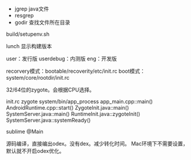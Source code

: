 ##

* jgrep			java文件
* resgrep
* godir         查找文件所在目录

build/setupenv.sh

lunch 显示构建版本

user：发行版
userdebug：内测版
eng：开发版

recorvery模式：bootable/recoverity/etc/init.rc
boot模式：system/core/rootdir/init.rc

32/64位的zygote。会根据CPU选择。

init.rc
zygote
system/bin/app_process
app_main.cpp::main()
AndroidRuntime.cpp::start()
ZygoteInit.java::main()
SystemServer.java::main()
RuntimeInit.java::zygoteInit()
SystemServer.java::systemReady()

sublime @Main

源码编译，直接编出odex。没有dex。减少转化时间。
Mac环境下不需要设置，默认就不开启odex优化。
